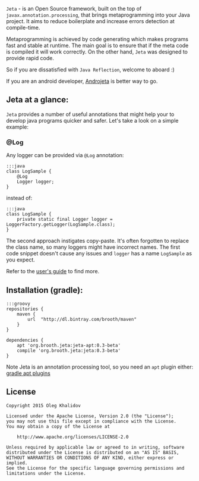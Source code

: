 `Jeta` - is an Open Source framework, built on the top of `javax.annotation.processing`, that brings metaprogramming into your Java project. It aims to reduce boilerplate and increase errors detection at compile-time.

Metaprogramming is achieved by code generating which makes programs fast and stable at runtime. The main goal is to ensure that if the meta code is compiled it will work correctly. On the other hand, `Jeta` was designed to provide rapid code.

So if you are dissatisfied with `Java Reflection`, welcome to aboard :)

If you are an android developer, [Androjeta](https://github.com/brooth/androjeta) is better way to go.

Jeta at a glance:
--------
`Jeta` provides a number of useful annotations that might help your to develop java programs quicker and safer. Let's take a look on a simple example:

### @Log
Any logger can be provided via `@Log` annotation:

	:::java
	class LogSample {
	    @Log
	    Logger logger;
	}

instead of:

	:::java
	class LogSample {
	    private static final Logger logger = LoggerFactory.getLogger(LogSample.class);
	}
 
The second approach instigates copy-paste. It's often forgotten to replace the class name, so many loggers might have incorrect names. The first code snippet doesn't cause any issues and `logger` has a name `LogSample` as you expect.

Refer to the [user's guide](/guide) to find more.

Installation (gradle):
----------------------

	:::groovy
	repositories {
	    maven {
	        url  "http://dl.bintray.com/brooth/maven"
	    }
	}

	dependencies {
	    apt 'org.brooth.jeta:jeta-apt:0.3-beta'
	    compile 'org.brooth.jeta:jeta:0.3-beta'
	}

<span class="label label-info">Note</span> Jeta is an annotation processing tool, so you need an `apt` plugin either:
[gradle apt plugins](https://plugins.gradle.org/search?term=apt)

License
-------

    Copyright 2015 Oleg Khalidov

    Licensed under the Apache License, Version 2.0 (the "License");
    you may not use this file except in compliance with the License.
    You may obtain a copy of the License at

        http://www.apache.org/licenses/LICENSE-2.0

    Unless required by applicable law or agreed to in writing, software
    distributed under the License is distributed on an "AS IS" BASIS,
    WITHOUT WARRANTIES OR CONDITIONS OF ANY KIND, either express or implied.
    See the License for the specific language governing permissions and
    limitations under the License.

